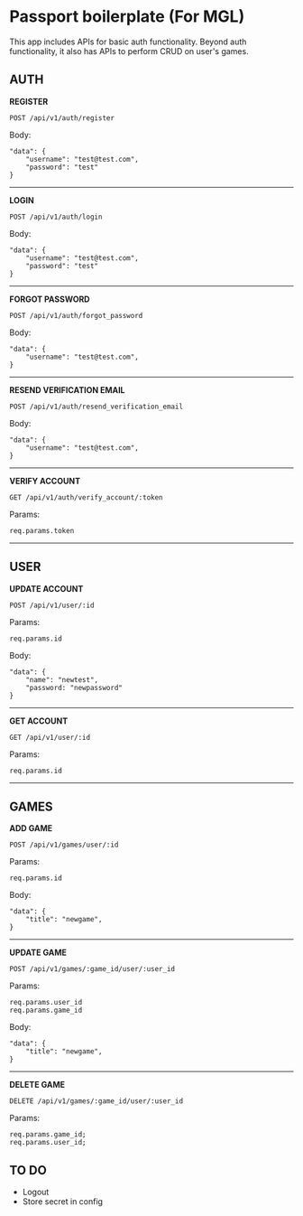 # Passport boilerplate (For MGL)
This app includes APIs for basic auth functionality. Beyond auth functionality, it also has APIs to perform CRUD on user's games.



## AUTH

**REGISTER**
```
POST /api/v1/auth/register
```

Body:
```
"data": {
    "username": "test@test.com",
    "password": "test"
}
```

---

**LOGIN**
```
POST /api/v1/auth/login
```

Body:
```
"data": {
    "username": "test@test.com",
    "password": "test"
}
```

---

**FORGOT PASSWORD**
```
POST /api/v1/auth/forgot_password
```

Body:
```
"data": {
    "username": "test@test.com",
}
```

---

**RESEND VERIFICATION EMAIL**
```
POST /api/v1/auth/resend_verification_email
```

Body:
```
"data": {
    "username": "test@test.com",
}
```

---

**VERIFY ACCOUNT**
```
GET /api/v1/auth/verify_account/:token
```

Params:
```
req.params.token
```

---

## USER

**UPDATE ACCOUNT**
```
POST /api/v1/user/:id
```

Params:
```
req.params.id
```

Body:
```
"data": {
    "name": "newtest",
    "password: "newpassword"
}
```

---

**GET ACCOUNT**
```
GET /api/v1/user/:id
```

Params:
```
req.params.id
```

---

## GAMES

**ADD GAME**
```
POST /api/v1/games/user/:id
```

Params:
```
req.params.id
```

Body:
```
"data": {
    "title": "newgame",
}
```

---

**UPDATE GAME**
```
POST /api/v1/games/:game_id/user/:user_id
```

Params:
```
req.params.user_id
req.params.game_id
```

Body:
```
"data": {
    "title": "newgame",
}
```

---

**DELETE GAME**
```
DELETE /api/v1/games/:game_id/user/:user_id
```

Params:
```
req.params.game_id;
req.params.user_id;
```

## TO DO
* Logout
* Store secret in config
